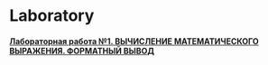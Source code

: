 # Laboratory
#### [Лабораторная работа №1. ВЫЧИСЛЕНИЕ МАТЕМАТИЧЕСКОГО ВЫРАЖЕНИЯ. ФОРМАТНЫЙ ВЫВОД](https://github.com/YuriHSE/Laboratory/tree/main/1%20lab)
